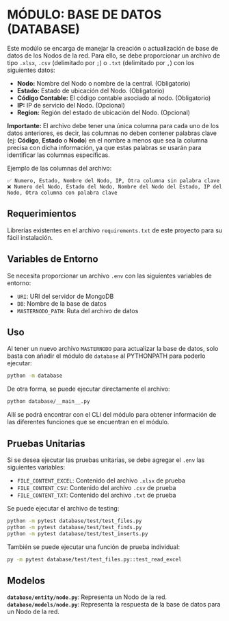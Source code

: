 # MÓDULO: BASE DE DATOS (DATABASE)

Este modúlo se encarga de manejar la creación o actualización de base de datos de los Nodos de la red. Para ello, se debe proporcionar un archivo de tipo `.xlsx`, `.csv` (delimitado por `;`) o `.txt` (delimitado por `,`) con los siguientes datos:

- **Nodo:** Nombre del Nodo o nombre de la central. (Obligatorio)
- **Estado:** Estado de ubicación del Nodo. (Obligatorio)
- **Código Contable:** El código contable asociado al nodo. (Obligatorio)
- **IP:** IP de servicio del Nodo. (Opcional)
- **Region:** Región del estado de ubicación del Nodo. (Opcional)

**Importante:** El archivo debe tener una única columna para cada uno de los datos anteriores, es decir, las columnas no deben contener palabras clave (ej: **Código**, **Estado** o **Nodo**) en el nombre a menos que sea la columna precisa con dicha información, ya que estas palabras se usarán para identificar las columnas específicas.

Ejemplo de las columnas del archivo:

    ✅ Numero, Estado, Nombre del Nodo, IP, Otra columna sin palabra clave
    ❌ Numero del Nodo, Estado del Nodo, Nombre del Nodo del Estado, IP del Nodo, Otra columna con palabra clave

## Requerimientos
Librerías existentes en el archivo `requirements.txt` de este proyecto para su fácil instalación.

## Variables de Entorno
Se necesita proporcionar un archivo `.env` con las siguientes variables de entorno:

- `URI`: URI del servidor de MongoDB
- `DB`: Nombre de la base de datos
- `MASTERNODO_PATH`: Ruta del archivo de datos

## Uso
Al tener un nuevo archivo `MASTERNODO` para actualizar la base de datos, solo basta con añadir el módulo de `database` al PYTHONPATH para poderlo ejecutar:

```bash
python -m database
```

De otra forma, se puede ejecutar directamente el archivo:
```bash
python database/__main__.py
```

Allí se podrá encontrar con el CLI del módulo para obtener información de las diferentes funciones que se encuentran en el módulo.

## Pruebas Unitarias
Si se desea ejecutar las pruebas unitarias, se debe agregar el `.env` las siguientes variables:

- `FILE_CONTENT_EXCEL`: Contenido del archivo `.xlsx` de prueba
- `FILE_CONTENT_CSV`: Contenido del archivo `.csv` de prueba
- `FILE_CONTENT_TXT`: Contenido del archivo `.txt` de prueba

Se puede ejecutar el archivo de testing:
```bash
python -m pytest database/test/test_files.py
python -m pytest database/test/test_finds.py
python -m pytest database/test/test_inserts.py
```
También se puede ejecutar una función de prueba individual:
```bash
py -m pytest database/test/test_files.py::test_read_excel
```

## Modelos
**`database/entity/node.py`**: Representa un Nodo de la red.<br>
**`database/models/node.py`**: Representa la respuesta de la base de datos para un Nodo de la red.
